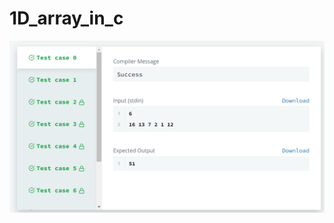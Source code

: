 # 1D_array_in_c
![](https://github.com/AADI-1331/1D_array_in_c/blob/sum_of_digits_of_integers_in_a_number/1D.png)
